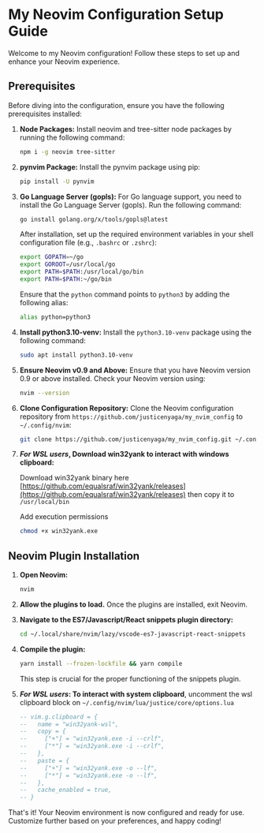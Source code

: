 # My Neovim Configuration Setup Guide

Welcome to my Neovim configuration! Follow these steps to set up and enhance your Neovim experience.

## Prerequisites

Before diving into the configuration, ensure you have the following prerequisites installed:

1. **Node Packages:**
   Install neovim and tree-sitter node packages by running the following command:

   ```bash
   npm i -g neovim tree-sitter
   ```

2. **pynvim Package:**
   Install the pynvim package using pip:

   ```bash
   pip install -U pynvim
   ```

3. **Go Language Server (gopls):**
   For Go language support, you need to install the Go Language Server (gopls). Run the following command:

   ```bash
   go install golang.org/x/tools/gopls@latest
   ```

   After installation, set up the required environment variables in your shell configuration file (e.g., `.bashrc` or `.zshrc`):

   ```bash
   export GOPATH=~/go
   export GOROOT=/usr/local/go
   export PATH=$PATH:/usr/local/go/bin
   export PATH=$PATH:~/go/bin
   ```

   Ensure that the `python` command points to `python3` by adding the following alias:

   ```bash
   alias python=python3

   ```

4. **Install python3.10-venv:**
   Install the `python3.10-venv` package using the following command:

   ```bash
   sudo apt install python3.10-venv
   ```

5. **Ensure Neovim v0.9 and Above:**
   Ensure that you have Neovim version 0.9 or above installed. Check your Neovim version using:

   ```bash
   nvim --version
   ```

6. **Clone Configuration Repository:**
   Clone the Neovim configuration repository from `https://github.com/justicenyaga/my_nvim_config` to `~/.config/nvim`:

   ```bash
   git clone https://github.com/justicenyaga/my_nvim_config.git ~/.config/nvim
   ```

7. **_For WSL users_, Download win32yank to interact with windows clipboard:**

   Download win32yank binary here [https://github.com/equalsraf/win32yank/releases](https://github.com/equalsraf/win32yank/releases)
   then copy it to `/usr/local/bin`

   Add execution permissions

   ```bash
   chmod +x win32yank.exe
   ```

## Neovim Plugin Installation

1. **Open Neovim:**

   ```bash
   nvim
   ```

2. **Allow the plugins to load.** Once the plugins are installed, exit Neovim.

3. **Navigate to the ES7/Javascript/React snippets plugin directory:**

   ```bash
   cd ~/.local/share/nvim/lazy/vscode-es7-javascript-react-snippets
   ```

4. **Compile the plugin:**

   ```bash
   yarn install --frozen-lockfile && yarn compile
   ```

   This step is crucial for the proper functioning of the snippets plugin.

5. **_For WSL users_: To interact with system clipboard**, uncomment the wsl clipboard block on `~/.config/nvim/lua/justice/core/options.lua`

   ```lua
   -- vim.g.clipboard = {
   --   name = "win32yank-wsl",
   --   copy = {
   --     ["+"] = "win32yank.exe -i --crlf",
   --     ["*"] = "win32yank.exe -i --crlf",
   --   },
   --   paste = {
   --     ["+"] = "win32yank.exe -o --lf",
   --     ["*"] = "win32yank.exe -o --lf",
   --   },
   --   cache_enabled = true,
   -- }
   ```

That's it! Your Neovim environment is now configured and ready for use. Customize further based on your preferences, and happy coding!
